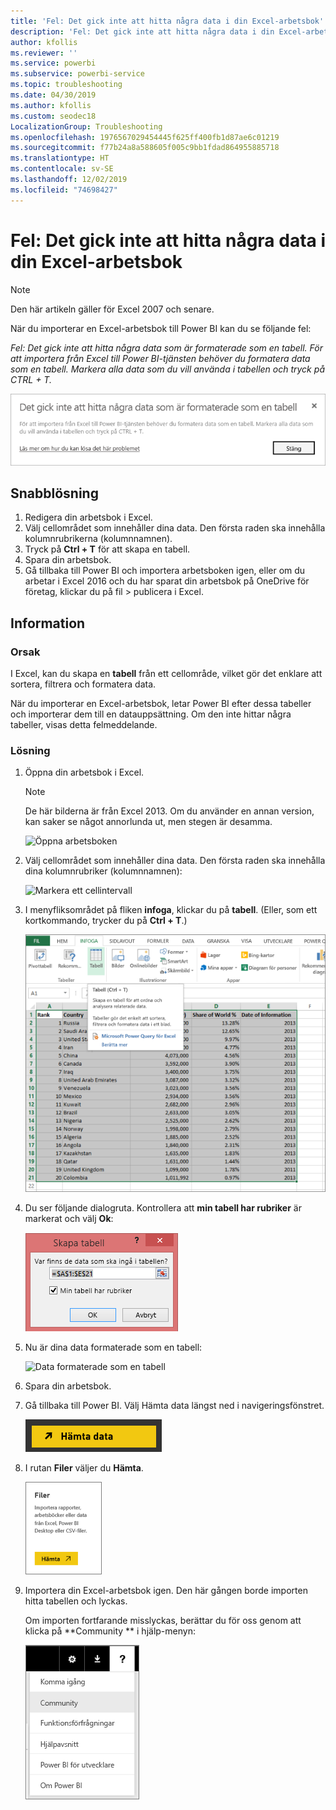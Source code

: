 ```yaml
---
title: 'Fel: Det gick inte att hitta några data i din Excel-arbetsbok'
description: 'Fel: Det gick inte att hitta några data i din Excel-arbetsbok'
author: kfollis
ms.reviewer: ''
ms.service: powerbi
ms.subservice: powerbi-service
ms.topic: troubleshooting
ms.date: 04/30/2019
ms.author: kfollis
ms.custom: seodec18
LocalizationGroup: Troubleshooting
ms.openlocfilehash: 1976567029454445f625ff400fb1d87ae6c01219
ms.sourcegitcommit: f77b24a8a588605f005c9bb1fdad864955885718
ms.translationtype: HT
ms.contentlocale: sv-SE
ms.lasthandoff: 12/02/2019
ms.locfileid: "74698427"
---
```

# <a name="error-we-couldnt-find-any-data-in-your-excel-workbook"></a>Fel: Det gick inte att hitta några data i din Excel-arbetsbok

>[!NOTE]  
>Den här artikeln gäller för Excel 2007 och senare.

När du importerar en Excel-arbetsbok till Power BI kan du se följande fel:

*Fel: Det gick inte att hitta några data som är formaterade som en tabell. För att importera från Excel till Power BI-tjänsten behöver du formatera data som en tabell. Markera alla data som du vill använda i tabellen och tryck på CTRL + T.*

![Det gick inte att hitta data i arbetsboken](media/service-admin-troubleshoot-excel-workbook-data/power-bi-we-couldnt-find-any-data.png)

## <a name="quick-solution"></a>Snabblösning
1. Redigera din arbetsbok i Excel.
2. Välj cellområdet som innehåller dina data. Den första raden ska innehålla kolumnrubrikerna (kolumnnamnen).
3. Tryck på **Ctrl + T** för att skapa en tabell.
4. Spara din arbetsbok.
5. Gå tillbaka till Power BI och importera arbetsboken igen, eller om du arbetar i Excel 2016 och du har sparat din arbetsbok på OneDrive för företag, klickar du på fil > publicera i Excel.

## <a name="details"></a>Information
### <a name="cause"></a>Orsak
I Excel, kan du skapa en **tabell** från ett cellområde, vilket gör det enklare att sortera, filtrera och formatera data.

När du importerar en Excel-arbetsbok, letar Power BI efter dessa tabeller och importerar dem till en datauppsättning. Om den inte hittar några tabeller, visas detta felmeddelande.

### <a name="solution"></a>Lösning
1. Öppna din arbetsbok i Excel. 
    >[!NOTE]
    >De här bilderna är från Excel 2013. Om du använder en annan version, kan saker se något annorlunda ut, men stegen är desamma.
    
    ![Öppna arbetsboken](media/service-admin-troubleshoot-excel-workbook-data/power-bi-troubleshoot-excel-worksheet-1.png)
2. Välj cellområdet som innehåller dina data. Den första raden ska innehålla dina kolumnrubriker (kolumnnamnen):
   
    ![Markera ett cellintervall](media/service-admin-troubleshoot-excel-workbook-data/power-bi-troubleshoot-excel-worksheet-2.png)
3. I menyfliksområdet på fliken **infoga**, klickar du på **tabell**. (Eller, som ett kortkommando, trycker du på **Ctrl + T**.)
   
    ![Infoga en tabell](media/service-admin-troubleshoot-excel-workbook-data/power-bi-troubleshoot-excel-worksheet-3.png)
4. Du ser följande dialogruta. Kontrollera att **min tabell har rubriker** är markerat och välj **Ok**:
   
    ![Skapa en tabell](media/service-admin-troubleshoot-excel-workbook-data/power-bi-troubleshoot-excel-create-table.png)
5. Nu är dina data formaterade som en tabell:
   
    ![Data formaterade som en tabell](media/service-admin-troubleshoot-excel-workbook-data/power-bi-troubleshoot-excel-table.png)
6. Spara din arbetsbok.
7. Gå tillbaka till Power BI. Välj Hämta data längst ned i navigeringsfönstret.
   
    ![Hämta data](media/service-admin-troubleshoot-excel-workbook-data/power-bi-get-data.png)
8. I rutan **Filer** väljer du **Hämta**.
   
    ![Hämta filer](media/service-admin-troubleshoot-excel-workbook-data/power-bi-get-files.png)
9. Importera din Excel-arbetsbok igen. Den här gången borde importen hitta tabellen och lyckas.
   
    Om importen fortfarande misslyckas, berättar du för oss genom att klicka på **Community ** i hjälp-menyn:
   
    ![Community-länk](media/service-admin-troubleshoot-excel-workbook-data/power-bi-question-menu-community.png)
